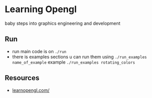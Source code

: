 # Learning Opengl
baby steps into graphics engineering and development


## Run
-   run main code is on ```./run```
-   there is examples sections u can run them using ```./run_examples name_of_example``` example ```./run_examples rotating_colors```

## Resources
-   [learnopengl.com/](https://learnopengl.com/)
